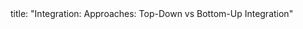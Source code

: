 <frontmatter>
title: "Integration: Approaches: Top-Down vs Bottom-Up Integration"
</frontmatter>

<include src="unit-inPage-asFlat.md" boilerplate />
